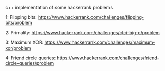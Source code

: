 c++ implementation of some hackerrank problems

1: Flipping bits: https://www.hackerrank.com/challenges/flipping-bits/problem

2: Primality: https://www.hackerrank.com/challenges/ctci-big-o/problem

3: Maximum XOR: https://www.hackerrank.com/challenges/maximum-xor/problem

4: Friend circle queries: https://www.hackerrank.com/challenges/friend-circle-queries/problem
